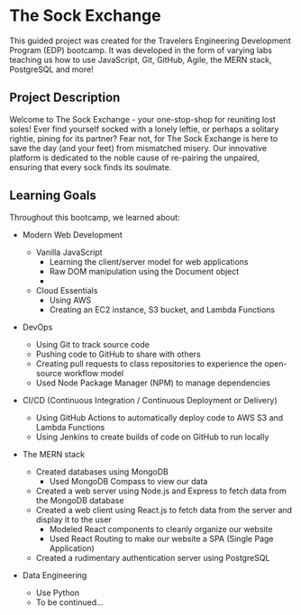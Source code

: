 # The Sock Exchange
This guided project was created for the Travelers Engineering Development Program (EDP) bootcamp.
It was developed in the form of varying labs teaching us how to use JavaScript, Git, GitHub, Agile, the MERN stack, PostgreSQL and more!

## Project Description
Welcome to The Sock Exchange - your one-stop-shop for reuniting lost soles!
Ever find yourself socked with a lonely leftie, or perhaps a solitary rightie, pining for its partner? 
Fear not, for The Sock Exchange is here to save the day (and your feet) from mismatched misery. 
Our innovative platform is dedicated to the noble cause of re-pairing the unpaired, ensuring that every sock finds its soulmate.

## Learning Goals
Throughout this bootcamp, we learned about:
- Modern Web Development
    - Vanilla JavaScript
        - Learning the client/server model for web applications
        - Raw DOM manipulation using the Document object
        - 
    - Cloud Essentials
        - Using AWS
        - Creating an EC2 instance, S3 bucket, and Lambda Functions

- DevOps
    - Using Git to track source code
    - Pushing code to GitHub to share with others
    - Creating pull requests to class repositories to experience the open-source workflow model
    - Used Node Package Manager (NPM) to manage dependencies
   

- CI/CD (Continuous Integration / Continuous Deployment or Delivery)
    - Using GitHub Actions to automatically deploy code to AWS S3 and Lambda Functions
    - Using Jenkins to create builds of code on GitHub to run locally

- The MERN stack
    - Created databases using MongoDB
        - Used MongoDB Compass to view our data
    - Created a web server using Node.js and Express to fetch data from the MongoDB database
    - Created a web client using React.js to fetch data from the server and display it to the user
        - Modeled React components to cleanly organize our website
        - Used React Routing to make our website a SPA (Single Page Application)
    - Created a rudimentary authentication server using PostgreSQL

- Data Engineering
    - Use Python
    - To be continued...
